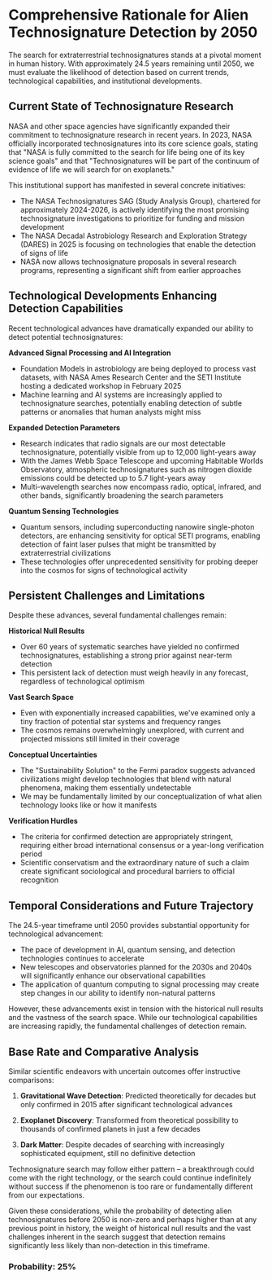 # Comprehensive Rationale for Alien Technosignature Detection by 2050

The search for extraterrestrial technosignatures stands at a pivotal moment in human history. With approximately 24.5 years remaining until 2050, we must evaluate the likelihood of detection based on current trends, technological capabilities, and institutional developments.

## Current State of Technosignature Research

NASA and other space agencies have significantly expanded their commitment to technosignature research in recent years. In 2023, NASA officially incorporated technosignatures into its core science goals, stating that "NASA is fully committed to the search for life being one of its key science goals" and that "Technosignatures will be part of the continuum of evidence of life we will search for on exoplanets."

This institutional support has manifested in several concrete initiatives:

- The NASA Technosignatures SAG (Study Analysis Group), chartered for approximately 2024-2026, is actively identifying the most promising technosignature investigations to prioritize for funding and mission development
- The NASA Decadal Astrobiology Research and Exploration Strategy (DARES) in 2025 is focusing on technologies that enable the detection of signs of life
- NASA now allows technosignature proposals in several research programs, representing a significant shift from earlier approaches

## Technological Developments Enhancing Detection Capabilities

Recent technological advances have dramatically expanded our ability to detect potential technosignatures:

**Advanced Signal Processing and AI Integration**
- Foundation Models in astrobiology are being deployed to process vast datasets, with NASA Ames Research Center and the SETI Institute hosting a dedicated workshop in February 2025
- Machine learning and AI systems are increasingly applied to technosignature searches, potentially enabling detection of subtle patterns or anomalies that human analysts might miss

**Expanded Detection Parameters**
- Research indicates that radio signals are our most detectable technosignature, potentially visible from up to 12,000 light-years away
- With the James Webb Space Telescope and upcoming Habitable Worlds Observatory, atmospheric technosignatures such as nitrogen dioxide emissions could be detected up to 5.7 light-years away
- Multi-wavelength searches now encompass radio, optical, infrared, and other bands, significantly broadening the search parameters

**Quantum Sensing Technologies**
- Quantum sensors, including superconducting nanowire single-photon detectors, are enhancing sensitivity for optical SETI programs, enabling detection of faint laser pulses that might be transmitted by extraterrestrial civilizations
- These technologies offer unprecedented sensitivity for probing deeper into the cosmos for signs of technological activity

## Persistent Challenges and Limitations

Despite these advances, several fundamental challenges remain:

**Historical Null Results**
- Over 60 years of systematic searches have yielded no confirmed technosignatures, establishing a strong prior against near-term detection
- This persistent lack of detection must weigh heavily in any forecast, regardless of technological optimism

**Vast Search Space**
- Even with exponentially increased capabilities, we've examined only a tiny fraction of potential star systems and frequency ranges
- The cosmos remains overwhelmingly unexplored, with current and projected missions still limited in their coverage

**Conceptual Uncertainties**
- The "Sustainability Solution" to the Fermi paradox suggests advanced civilizations might develop technologies that blend with natural phenomena, making them essentially undetectable
- We may be fundamentally limited by our conceptualization of what alien technology looks like or how it manifests

**Verification Hurdles**
- The criteria for confirmed detection are appropriately stringent, requiring either broad international consensus or a year-long verification period
- Scientific conservatism and the extraordinary nature of such a claim create significant sociological and procedural barriers to official recognition

## Temporal Considerations and Future Trajectory

The 24.5-year timeframe until 2050 provides substantial opportunity for technological advancement:

- The pace of development in AI, quantum sensing, and detection technologies continues to accelerate
- New telescopes and observatories planned for the 2030s and 2040s will significantly enhance our observational capabilities
- The application of quantum computing to signal processing may create step changes in our ability to identify non-natural patterns

However, these advancements exist in tension with the historical null results and the vastness of the search space. While our technological capabilities are increasing rapidly, the fundamental challenges of detection remain.

## Base Rate and Comparative Analysis

Similar scientific endeavors with uncertain outcomes offer instructive comparisons:

1. **Gravitational Wave Detection**: Predicted theoretically for decades but only confirmed in 2015 after significant technological advances

2. **Exoplanet Discovery**: Transformed from theoretical possibility to thousands of confirmed planets in just a few decades

3. **Dark Matter**: Despite decades of searching with increasingly sophisticated equipment, still no definitive detection

Technosignature search may follow either pattern – a breakthrough could come with the right technology, or the search could continue indefinitely without success if the phenomenon is too rare or fundamentally different from our expectations.

Given these considerations, while the probability of detecting alien technosignatures before 2050 is non-zero and perhaps higher than at any previous point in history, the weight of historical null results and the vast challenges inherent in the search suggest that detection remains significantly less likely than non-detection in this timeframe.

### Probability: 25%